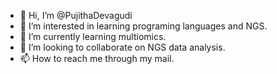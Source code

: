 - 👋 Hi, I’m @PujithaDevagudi
- 👀 I’m interested in learning programing languages and NGS.
- 🌱 I’m currently learning multiomics.
- 💞️ I’m looking to collaborate on NGS data analysis.
- 📫 How to reach me through my mail.

<!---
PujithaDevagudi/PujithaDevagudi is a ✨ special ✨ repository because its `README.md` (this file) appears on your GitHub profile.
You can click the Preview link to take a look at your changes.
--->
